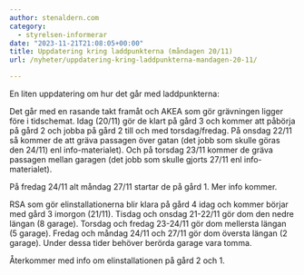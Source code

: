 ```yaml
---
author: stenaldern.com
category:
  - styrelsen-informerar
date: "2023-11-21T21:08:05+00:00"
title: Uppdatering kring laddpunkterna (måndagen 20/11)
url: /nyheter/uppdatering-kring-laddpunkterna-mandagen-20-11/

---
```

En liten uppdatering om hur det går med laddpunkterna:

Det går med en rasande takt framåt och AKEA som gör grävningen ligger före i tidschemat. Idag (20/11) gör de klart på gård 3 och kommer att påbörja på gård 2 och jobba på gård 2 till och med torsdag/fredag. På onsdag 22/11 så kommer de att gräva passagen över gatan (det jobb som skulle göras den 24/11) enl info-materialet). Och på torsdag 23/11 kommer de gräva passagen mellan garagen (det jobb som skulle gjorts 27/11 enl info-materialet).

På fredag 24/11 alt måndag 27/11 startar de på gård 1. Mer info kommer.

RSA som gör elinstallationerna blir klara på gård 4 idag och kommer börjar med gård 3 imorgon (21/11). Tisdag och onsdag 21-22/11 gör dom den nedre längan (8 garage). Torsdag och fredag 23-24/11 gör dom mellersta längan (5 garage). Fredag och måndag 24/11 och 27/11 gör dom översta längan (2 garage). Under dessa tider behöver berörda garage vara tomma.

Återkommer med info om elinstallationen på gård 2 och 1.
